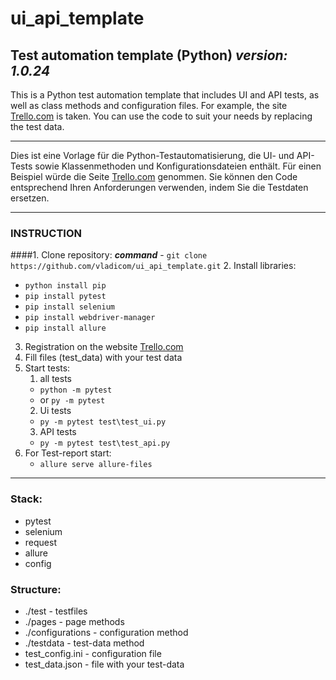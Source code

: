 # ui_api_template

## Test automation template (Python) ***version: 1.0.24***

This is a Python test automation template that includes UI and API tests, as well as class methods and configuration files. For example, the site [Trello.com](https://trello.com/) is taken. You can use the code to suit your needs by replacing the test data.

---

Dies ist eine Vorlage für die Python-Testautomatisierung, die UI- und API-Tests sowie Klassenmethoden und Konfigurationsdateien enthält. Für einen Beispiel würde die Seite [Trello.com](https://trello.com/) genommen. Sie können den Code entsprechend Ihren Anforderungen verwenden, indem Sie die Testdaten ersetzen.

---

### INSTRUCTION
####1. Clone repository: 
***command*** - `git clone https://github.com/vladicom/ui_api_template.git`
2. Install libraries:
   - ``python install pip``
   - ``pip install pytest``
   - ``pip install selenium``
   - ``pip install webdriver-manager``
   - ``pip install allure``
3. Registration on the website [Trello.com](https://trello.com/)
4. Fill files (test_data) with your test data
5. Start tests:
   1. all tests
    - ``python -m pytest``
    - or ``py -m pytest``
   2. Ui tests
   - ``py -m pytest test\test_ui.py``
   3. API tests
    - ``py -m pytest test\test_api.py``
6. For Test-report start:
   - ``allure serve allure-files``

---

### Stack:
- pytest
- selenium
- request
- allure
- config

### Structure:
- ./test - testfiles
- ./pages - page methods
- ./configurations - configuration method
- ./testdata - test-data method
- test_config.ini - configuration file
- test_data.json - file with your test-data
